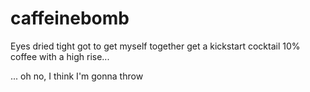 # caffeinebomb

Eyes dried tight got to get myself together get a kickstart cocktail 10% coffee with a high rise...

... oh no, I think I'm gonna throw
